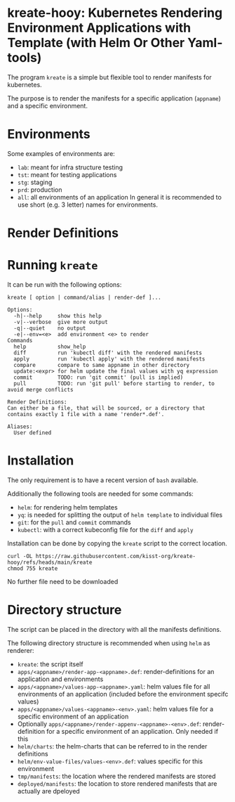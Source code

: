 # kreate-hooy: Kubernetes Rendering Environment Applications with Template (with Helm Or Other Yaml-tools)

The program `kreate` is a simple but flexible tool to render manifests for kubernetes.

The purpose is to render the manifests for a specific application (`appname`) and a specific environment.

# Environments
Some examples of environments are:
- `lab`: meant for infra structure testing
- `tst`: meant for testing applications
- `stg`: staging
- `prd`: production
- `all`: all environments of an application
In general it is recommended to use short (e.g. 3 letter) names for environments.

# Render Definitions


# Running `kreate`
It can be run with the following options:

```
kreate [ option | command/alias | render-def ]...

Options:
  -h|--help     show this help
  -v|--verbose  give more output
  -q|--quiet    no output
  -e|--env=<e>  add environment <e> to render
Commands
  help          show_help
  diff          run 'kubectl diff' with the rendered manifests
  apply         run 'kubectl apply' with the rendered manifests
  compare       compare to same appname in other directory
  update:<expr> for helm update the final values with yq expression
  commit        TODO: run 'git commit' (pull is implied)
  pull          TODO: run 'git pull' before starting to render, to avoid merge conflicts

Render Definitions:
Can either be a file, that will be sourced, or a directory that contains exactly 1 file with a name 'render*.def'.

Aliases:
  User defined
```

# Installation
The only requirement is to have a recent version of `bash` available.

Additionally the following tools are needed for some commands:
- `helm`: for rendering helm templates
- `yq`: is needed for splitting the output of `helm template` to individual files
- `git`: for the `pull` and `commit` commands
- `kubectl`: with a correct kubeconfig file for the `diff` and `apply`

Installation can be done by copying the `kreate` script to the correct location.
```
curl -OL https://raw.githubusercontent.com/kisst-org/kreate-hooy/refs/heads/main/kreate
chmod 755 kreate
```
No further file need to be downloaded

# Directory structure
The script can be placed in the directory with all the manifests definitions.

The following directory structure is recommended when using `helm` as renderer:
- `kreate`: the script itself
- `apps/<appname>/render-app-<appname>.def`: render-definitions for an application and environments
- `apps/<appname>/values-app-<appname>.yaml`:  helm values file for all environments of an application (included before the environment specifc values)
- `apps/<appname>/values-<appname>-<env>.yaml`: helm values file for a specific environment of an application
- Optionally `apps/<appname>/render-appenv-<appname>-<env>.def`: render-definition for a specific environment of an application. Only needed if this
- `helm/charts`: the helm-charts that can be referred to in the render definitions
- `helm/env-value-files/values-<env>.def`: values specific for this environment
- `tmp/manifests`: the location where the rendered manifests are stored
- `deployed/manifests`: the location to store rendered manifests that are actually are dpeloyed
